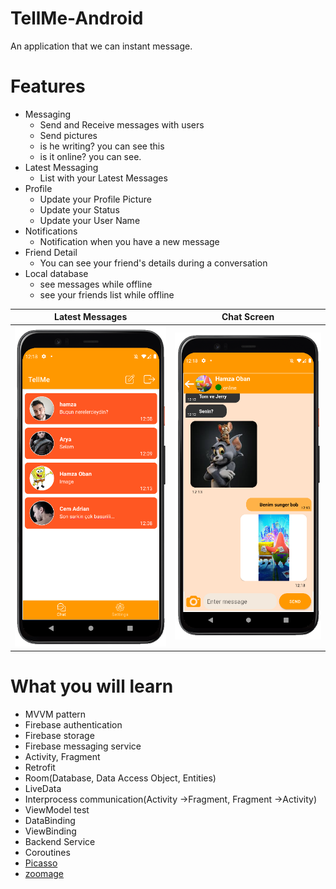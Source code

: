 # TellMe-Android
An application that we can instant message.

# Features
- Messaging
    - Send and Receive messages with users
    - Send pictures
    - is he writing? you can see this
    - is it online? you can see.
- Latest Messaging
    - List with your Latest Messages
- Profile
    - Update your Profile Picture
    - Update your Status
    - Update your User Name
- Notifications
    - Notification when you have a new message
- Friend Detail
    - You can see your friend's details during a conversation
- Local database
    - see messages while offline
    - see your friends list while offline

Latest Messages|  Chat Screen
:-------------:|:-------------------------:
![](images/orn1.png)  |  ![](images/orn2.png)
     

# What you will learn
- MVVM pattern
- Firebase authentication
- Firebase storage
- Firebase messaging service
- Activity, Fragment
- Retrofit
- Room(Database, Data Access Object, Entities)
- LiveData
- Interprocess communication(Activity ->Fragment, Fragment ->Activity)
- ViewModel test
- DataBinding
- ViewBinding
- Backend Service
- Coroutines
- [Picasso](https://github.com/square/picasso)
- [zoomage](https://github.com/jsibbold/zoomage)

